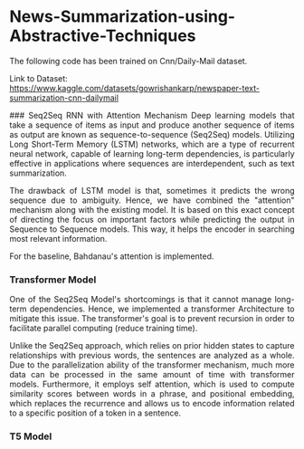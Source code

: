 # News-Summarization-using-Abstractive-Techniques
The following code has been trained on Cnn/Daily-Mail dataset.

Link to Dataset: https://www.kaggle.com/datasets/gowrishankarp/newspaper-text-summarization-cnn-dailymail

<div style="text-align: justify">
### Seq2Seq RNN with Attention Mechanism
Deep learning models that take a sequence of items as input and produce another sequence of items as output are known as sequence-to-sequence (Seq2Seq) models. Utilizing Long Short-Term Memory (LSTM) networks, which are a type of recurrent neural network, capable of learning long-term dependencies, is particularly effective in applications where sequences are interdependent, such as text summarization.

The drawback of LSTM model is that, sometimes it predicts the wrong sequence due to ambiguity. Hence, we have combined the "attention" mechanism along with the existing model. It is based on this exact concept of directing the focus on important factors while predicting the output in Sequence to Sequence models. This way, it helps the encoder in searching most relevant information. 

For the baseline, Bahdanau's attention is implemented.

### Transformer Model
One of the Seq2Seq Model's shortcomings is that it cannot manage long-term dependencies. Hence, we implemented a transformer Architecture to mitigate this issue. The transformer's goal is to prevent recursion in order to facilitate parallel computing (reduce training time). 

Unlike the Seq2Seq approach, which relies on prior hidden states to capture relationships with previous words, the sentences are analyzed as a whole. Due to the parallelization ability of the transformer mechanism, much more data can be processed in the same amount of time with transformer models. Furthermore, it employs self attention, which is used to compute similarity scores between words in a phrase, and positional embedding, which replaces the recurrence and allows us to encode information related to a specific position of a token in a sentence. 

### T5 Model
</div>


